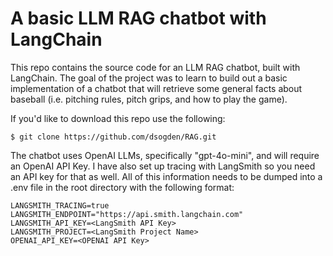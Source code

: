 # A basic LLM RAG chatbot with LangChain

This repo contains the source code for an LLM RAG chatbot, built with LangChain. The goal of the project was to learn to build out a basic implementation of a chatbot that will retrieve some general facts about baseball (i.e. pitching rules, pitch grips, and how to play the game).

If you'd like to download this repo use the following:
```
$ git clone https://github.com/dsogden/RAG.git
```

The chatbot uses OpenAI LLMs, specifically "gpt-4o-mini", and will require an OpenAI API Key. I have also set up tracing with LangSmith so you need an API key for that as well. All of this information needs to be dumped into a .env file in the root directory with the following format:
```
LANGSMITH_TRACING=true
LANGSMITH_ENDPOINT="https://api.smith.langchain.com"
LANGSMITH_API_KEY=<LangSmith API Key>
LANGSMITH_PROJECT=<LangSmith Project Name>
OPENAI_API_KEY=<OPENAI API Key>
```